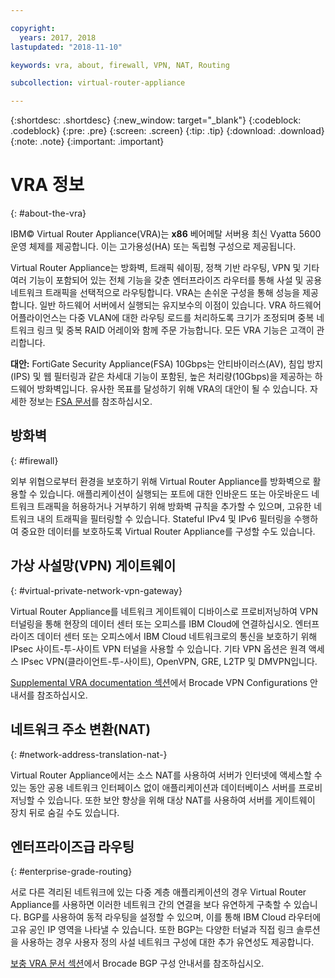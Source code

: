 ```yaml
---

copyright:
  years: 2017, 2018
lastupdated: "2018-11-10"

keywords: vra, about, firewall, VPN, NAT, Routing

subcollection: virtual-router-appliance

---
```


{:shortdesc: .shortdesc}
{:new_window: target="_blank"}
{:codeblock: .codeblock}
{:pre: .pre}
{:screen: .screen}
{:tip: .tip}
{:download: .download}
{:note: .note}
{:important: .important}

# VRA 정보
{: #about-the-vra}

IBM© Virtual Router Appliance(VRA)는 **x86** 베어메탈 서버용 최신 Vyatta 5600 운영 체제를 제공합니다. 이는 고가용성(HA) 또는 독립형 구성으로 제공됩니다.

Virtual Router Appliance는 방화벽, 트래픽 쉐이핑, 정책 기반 라우팅, VPN 및 기타 여러 기능이 포함되어 있는 전체 기능을 갖춘 엔터프라이즈 라우터를 통해 사설 및 공용 네트워크 트래픽을 선택적으로 라우팅합니다. VRA는 손쉬운 구성을 통해 성능을 제공합니다. 일반 하드웨어 서버에서 실행되는 유지보수의 이점이 있습니다. VRA 하드웨어 어플라이언스는 다중 VLAN에 대한 라우팅 로드를 처리하도록 크기가 조정되며 중복 네트워크 링크 및 중복 RAID 어레이와 함께 주문 가능합니다. 모든 VRA 기능은 고객이 관리합니다.

**대안:** FortiGate Security Appliance(FSA) 10Gbps는 안티바이러스(AV), 침입 방지(IPS) 및 웹 필터링과 같은 차세대 기능이 포함된, 높은 처리량(10Gbps)을 제공하는 하드웨어 방화벽입니다. 유사한 목표를 달성하기 위해 VRA의 대안이 될 수 있습니다. 자세한 정보는 [FSA 문서](/docs/infrastructure/fortigate-10g?topic=fortigate-10g-getting-started)를 참조하십시오.

## 방화벽
{: #firewall}

외부 위협으로부터 환경을 보호하기 위해 Virtual Router Appliance를 방화벽으로 활용할 수 있습니다. 애플리케이션이 실행되는 포트에 대한 인바운드 또는 아웃바운드 네트워크 트래픽을 허용하거나 거부하기 위해 방화벽 규칙을 추가할 수 있으며, 고유한 네트워크 내의 트래픽을 필터링할 수 있습니다. Stateful IPv4 및 IPv6 필터링을 수행하여 중요한 데이터를 보호하도록 Virtual Router Appliance를 구성할 수도 있습니다.

## 가상 사설망(VPN) 게이트웨이
{: #virtual-private-network-vpn-gateway}

Virtual Router Appliance를 네트워크 게이트웨이 디바이스로 프로비저닝하여 VPN 터널링을 통해 현장의 데이터 센터 또는 오피스를 IBM Cloud에 연결하십시오. 엔터프라이즈 데이터 센터 또는 오피스에서 IBM Cloud 네트워크로의 통신을 보호하기 위해 IPsec 사이트-투-사이트 VPN 터널을 사용할 수 있습니다. 기타 VPN 옵션은 원격 액세스 IPsec VPN(클라이언트-투-사이트), OpenVPN, GRE, L2TP 및 DMVPN입니다.

[Supplemental VRA documentation 섹션](/docs/infrastructure/virtual-router-appliance?topic=virtual-router-appliance-supplemental-vra-documentation)에서 Brocade VPN Configurations 안내서를 참조하십시오.

## 네트워크 주소 변환(NAT)
{: #network-address-translation-nat-}

Virtual Router Appliance에서는 소스 NAT를 사용하여 서버가 인터넷에 액세스할 수 있는 동안 공용 네트워크 인터페이스 없이 애플리케이션과 데이터베이스 서버를 프로비저닝할 수 있습니다. 또한 보안 향상을 위해 대상 NAT를 사용하여 서버를 게이트웨이 장치 뒤로 숨길 수도 있습니다.

## 엔터프라이즈급 라우팅
{: #enterprise-grade-routing}

서로 다른 격리된 네트워크에 있는 다중 계층 애플리케이션의 경우 Virtual Router Appliance를 사용하면 이러한 네트워크 간의 연결을 보다 유연하게 구축할 수 있습니다. BGP를 사용하여 동적 라우팅을 설정할 수 있으며, 이를 통해 IBM Cloud 라우터에 고유 공인 IP 영역을 나타낼 수 있습니다. 또한 BGP는 다양한 터널과 직접 링크 솔루션을 사용하는 경우 사용자 정의 사설 네트워크 구성에 대한 추가 유연성도 제공합니다.

[보충 VRA 문서 섹션](/docs/infrastructure/virtual-router-appliance?topic=virtual-router-appliance-supplemental-vra-documentation)에서 Brocade BGP 구성 안내서를 참조하십시오.
